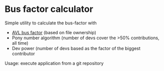 # Bus factor calculator

Simple utility to calculate the bus-factor with

 * [AVL bus factor](https://arxiv.org/pdf/1604.06766.pdf) (based on file ownership)
 * Pony number algorithm (number of devs cover the >50% contributions, all time)
 * Dev power (number of devs based as the factor of the biggest contributor

Usage: execute application from a git repository
